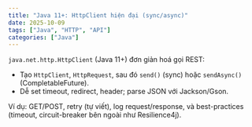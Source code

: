 ```yaml
---
title: "Java 11+: HttpClient hiện đại (sync/async)"
date: 2025-10-09
tags: ["Java", "HTTP", "API"]
categories: ["Java"]
---
```


`java.net.http.HttpClient` (Java 11+) đơn giản hoá gọi REST:
- Tạo `HttpClient`, `HttpRequest`, sau đó `send()` (sync) hoặc `sendAsync()` (CompletableFuture).
- Dễ set timeout, redirect, header; parse JSON với Jackson/Gson.

Ví dụ: GET/POST, retry (tự viết), log request/response, và best-practices (timeout, circuit-breaker bên ngoài như Resilience4j).
